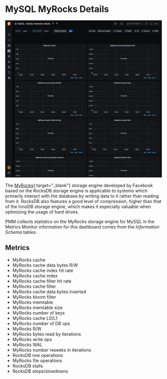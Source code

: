 # MySQL MyRocks Details

![!image](../../images/PMM_MySQL_MyRocks_Details.jpg)

The [MyRocks](http://myrocks.io){:target="_blank"} storage engine developed by Facebook based on the RocksDB storage engine is applicable to systems which primarily interact with the database by writing data to it rather than reading from it. RocksDB also features a good level of compression, higher than that of the InnoDB storage engine, which makes it especially valuable when optimizing the usage of hard drives.

PMM collects statistics on the MyRocks storage engine for MySQL in the Metrics Monitor information for this dashboard comes from the *Information Schema* tables.

## Metrics

- MyRocks cache
- MyRocks cache data bytes R/W
- MyRocks cache index hit rate
- MyRocks cache index
- MyRocks cache filter hit rate
- MyRocks cache filter
- MyRocks cache data bytes inserted
- MyRocks bloom filter
- MyRocks memtable
- MyRocks memtable size
- MyRocks number of keys
- MyRocks cache L0/L1
- MyRocks number of DB ops
- MyRocks R/W
- MyRocks bytes read by iterations
- MyRocks write ops
- MyRocks WAL
- MyRocks number reseeks in iterations
- RocksDB row operations
- MyRocks file operations
- RocksDB stalls
- RocksDB stops/slowdowns
